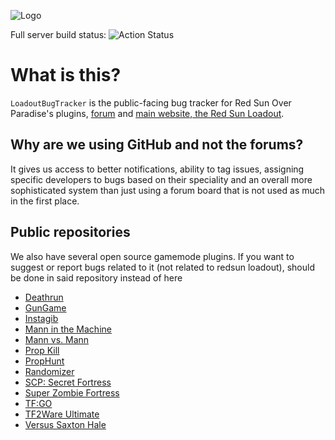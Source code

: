 ![Logo](https://redsun.tf/static/imgs/256_logo.png)

Full server build status: ![Action Status](https://github.com/redsunservers/redsun-master/workflows/Full%20Build/badge.svg)
# What is this?
`LoadoutBugTracker` is the public-facing bug tracker for Red Sun Over Paradise's plugins, [forum](https://forum.redsun.tf) and [main website, the Red Sun Loadout](https://redsun.tf).

## Why are we using GitHub and not the forums?
It gives us access to better notifications, ability to tag issues, assigning specific developers to bugs based on their speciality and an overall more sophisticated system than just using a forum board that is not used as much in the first place.

## Public repositories
We also have several open source gamemode plugins. If you want to suggest or report bugs related to it (not related to redsun loadout), should be done in said repository instead of here
- [Deathrun](https://github.com/Mikusch/deathrun)
- [GunGame](https://github.com/ScrewdriverHyena/tfgungame-redux)
- [Instagib](https://github.com/haxtonsale/TF2Instagib)
- [Mann in the Machine](https://github.com/Mikusch/MannInTheMachine)
- [Mann vs. Mann](https://github.com/Mikusch/MannVsMann)
- [Prop Kill](https://github.com/Batfoxkid/TF2-Prop-Kill)
- [PropHunt](https://github.com/Mikusch/PropHunt)
- [Randomizer](https://github.com/FortyTwoFortyTwo/Randomizer)
- [SCP: Secret Fortress](https://github.com/redsunservers/SCP-Secret-Fortress)
- [Super Zombie Fortress](https://github.com/redsunservers/SuperZombieFortress)
- [TF:GO](https://github.com/Mikusch/tfgo)
- [TF2Ware Ultimate](https://github.com/ficool2/TF2Ware_Ultimate)
- [Versus Saxton Hale](https://github.com/redsunservers/VSH-Rewrite)

